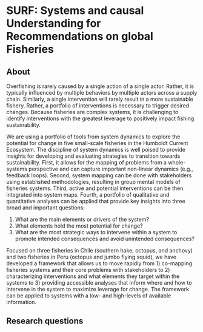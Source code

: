 # SURF: Systems and causal Understanding for Recommendations on global Fisheries

## About

Overfishing is rarely caused by a single action of a single actor. Rather, it is typically influenced by multiple behaviors by multiple actors across a supply chain. Similarly, a single intervention will rarely result in a more sustainable fishery. Rather, a portfolio of interventions is necessary to trigger desired changes. Because fisheries are complex systems, it is challenging to identify interventions with the greatest leverage to positively impact fishing sustainability.

We are using a portfolio of tools from system dynamics to explore the potential for change in five small-scale fisheries in the Humboldt Current Ecosystem. The discipline of system dynamics is well poised to provide insights for developing and evaluating strategies to transition towards sustainability. First, it allows for the mapping of problems from a whole-systems perspective and can capture important non-linear dynamics (e.g., feedback loops). Second, system mapping can be done with stakeholders using established methodologies, resulting in group mental models of fisheries systems. Third, active and potential interventions can be then integrated into system maps. Fourth, a portfolio of qualitative and quantitative analyses can be applied that provide key insights into three broad and important questions:

1. What are the main elements or drivers of the system?
2. What elements hold the most potential for change?
3. What are the most strategic ways to intervene within a system to promote intended consequences and avoid unintended consequences?

Focused on three fisheries in Chile (southern hake, octopus, and anchovy) and two fisheries in Peru (octopus and jumbo flying squid), we have developed a framework that allows us to move rapidly from 1) co-mapping fisheries systems and their core problems with stakeholders to 2) characterizing interventions and what elements they target within the systems to 3) providing accessible analyses that inform where and how to intervene in the system to maximize leverage for change. The framework can be applied to systems with a low- and high-levels of available information.

## Research questions

